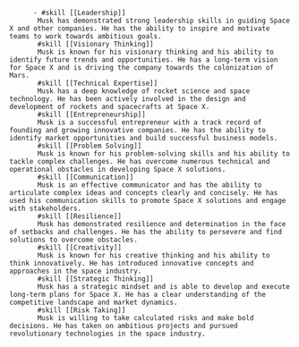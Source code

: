          - #skill [[Leadership]]
           Musk has demonstrated strong leadership skills in guiding Space X and other companies. He has the ability to inspire and motivate teams to work towards ambitious goals.
           #skill [[Visionary Thinking]]
           Musk is known for his visionary thinking and his ability to identify future trends and opportunities. He has a long-term vision for Space X and is driving the company towards the colonization of Mars.
           #skill [[Technical Expertise]]
           Musk has a deep knowledge of rocket science and space technology. He has been actively involved in the design and development of rockets and spacecrafts at Space X.
           #skill [[Entrepreneurship]]
           Musk is a successful entrepreneur with a track record of founding and growing innovative companies. He has the ability to identify market opportunities and build successful business models.
           #skill [[Problem Solving]]
           Musk is known for his problem-solving skills and his ability to tackle complex challenges. He has overcome numerous technical and operational obstacles in developing Space X solutions.
           #skill [[Communication]]
           Musk is an effective communicator and has the ability to articulate complex ideas and concepts clearly and concisely. He has used his communication skills to promote Space X solutions and engage with stakeholders.
           #skill [[Resilience]]
           Musk has demonstrated resilience and determination in the face of setbacks and challenges. He has the ability to persevere and find solutions to overcome obstacles.
           #skill [[Creativity]]
           Musk is known for his creative thinking and his ability to think innovatively. He has introduced innovative concepts and approaches in the space industry.
           #skill [[Strategic Thinking]]
           Musk has a strategic mindset and is able to develop and execute long-term plans for Space X. He has a clear understanding of the competitive landscape and market dynamics.
           #skill [[Risk Taking]]
           Musk is willing to take calculated risks and make bold decisions. He has taken on ambitious projects and pursued revolutionary technologies in the space industry.


